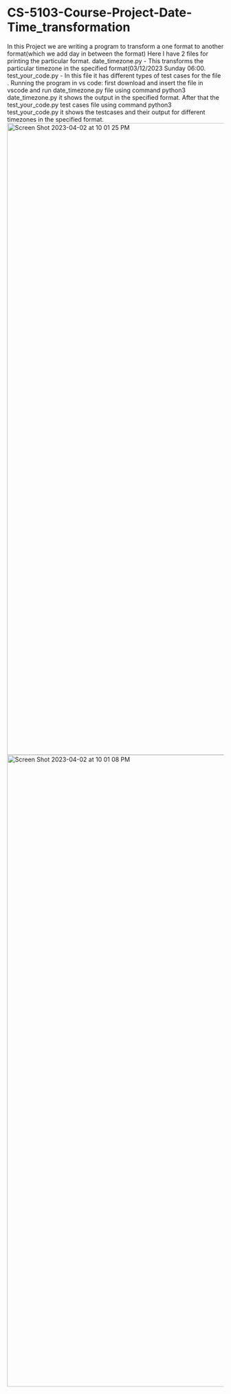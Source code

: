 # CS-5103-Course-Project-Date-Time_transformation
In this Project we are writing a program to transform a one format to another format(which we add day in between the format)
Here I have 2 files for printing the particular format.
date_timezone.py - This transforms the particular timezone in the specified format(03/12/2023 Sunday 06:00.
test_your_code.py - In this file it has different types of test cases for the file .
Running the program in vs code:
first download and insert the file in vscode and run date_timezone.py file using command python3 date_timezone.py it shows the output in the specified format.
After that the test_your_code.py test cases file using command python3 test_your_code.py it shows the testcases and their output for different timezones in the specified format.
<img width="1470" alt="Screen Shot 2023-04-02 at 10 01 25 PM" src="https://user-images.githubusercontent.com/127551976/229401796-a4985c15-edd2-4e6e-9fd5-26072690e948.png">
<img width="1470" alt="Screen Shot 2023-04-02 at 10 01 08 PM" src="https://user-images.githubusercontent.com/127551976/229401877-3931fc30-bb4d-4aa8-9ec5-26532c63d884.png">
